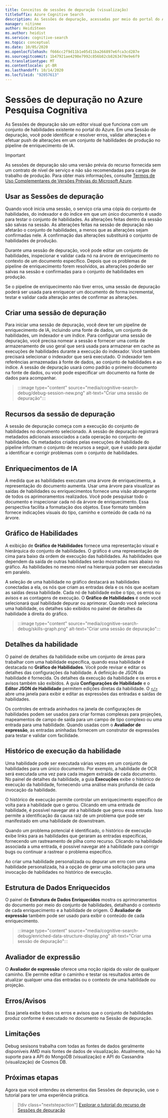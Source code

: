 ```yaml
---
title: Conceitos de sessões de depuração (visualização)
titleSuffix: Azure Cognitive Search
description: As Sessões de depuração, acessadas por meio do portal do Azure, fornecem um ambiente do tipo IDE em que você pode identificar e corrigir erros, validar alterações e efetuar push de alterações em conjuntos de habilidades no pipeline de enriquecimento de IA. As Sessões de depuração estão em versão prévia.
manager: nitinme
author: HeidiSteen
ms.author: heidist
ms.service: cognitive-search
ms.topic: conceptual
ms.date: 10/05/2020
ms.openlocfilehash: f666cc2f9d11b1e05d11ba266897e6fca3cd287e
ms.sourcegitcommit: 1b47921ae4298e7992c856b82cb8263470e9e6f9
ms.translationtype: MT
ms.contentlocale: pt-BR
ms.lasthandoff: 10/14/2020
ms.locfileid: "92057613"
---
```

# <a name="debug-sessions-in-azure-cognitive-search"></a>Sessões de depuração no Azure Pesquisa Cognitiva

As Sessões de depuração são um editor visual que funciona com um conjunto de habilidades existente no portal do Azure. Em uma Sessão de depuração, você pode identificar e resolver erros, validar alterações e efetuar push de alterações em um conjunto de habilidades de produção no pipeline de enriquecimento de IA.

> [!Important]
> As sessões de depuração são uma versão prévia do recurso fornecida sem um contrato de nível de serviço e não são recomendadas para cargas de trabalho de produção. Para obter mais informações, consulte [Termos de Uso Complementares de Versões Prévias do Microsoft Azure](https://azure.microsoft.com/support/legal/preview-supplemental-terms/).
>

## <a name="using-debug-sessions"></a>Usar as Sessões de depuração

Quando você inicia uma sessão, o serviço cria uma cópia do conjunto de habilidades, do indexador e do índice em que um único documento é usado para testar o conjunto de habilidades. As alterações feitas dentro da sessão são salvas na sessão. As alterações feitas na sessão de depuração não afetarão o conjunto de habilidades, a menos que as alterações sejam confirmadas nele. A confirmação das alterações substituirá o conjunto de habilidades de produção.

Durante uma sessão de depuração, você pode editar um conjunto de habilidades, inspecionar e validar cada nó na árvore de enriquecimento no contexto de um documento específico. Depois que os problemas de pipeline de enriquecimento forem resolvidos, as alterações poderão ser salvas na sessão e confirmadas para o conjunto de habilidades em produção. 

Se o pipeline de enriquecimento não tiver erros, uma sessão de depuração poderá ser usada para enriquecer um documento de forma incremental, testar e validar cada alteração antes de confirmar as alterações.

## <a name="creating-a-debug-session"></a>Criar uma sessão de depuração

Para iniciar uma sessão de depuração, você deve ter um pipeline de enriquecimento de IA, incluindo uma fonte de dados, um conjunto de habilidades, um indexador e um índice. Para configurar uma sessão de depuração, você precisa nomear a sessão e fornecer uma conta de armazenamento de uso geral que será usada para armazenar em cache as execuções de habilidades durante a execução do indexador. Você também precisará selecionar o indexador que será executado. O indexador tem referências armazenadas à fonte de dados, ao conjunto de habilidades e ao índice. A sessão de depuração usará como padrão o primeiro documento na fonte de dados, ou você pode especificar um documento na fonte de dados para acompanhar.

> :::image type="content" source="media/cognitive-search-debug/debug-session-new.png" alt-text="Criar uma sessão de depuração":::

## <a name="debug-session-features"></a>Recursos da sessão de depuração

A sessão de depuração começa com a execução do conjunto de habilidades no documento selecionado. A sessão de depuração registrará metadados adicionais associados a cada operação no conjunto de habilidades. Os metadados criados pelas execuções de habilidade do pipeline informam o conjunto de recursos a seguir, que é usado para ajudar a identificar e corrigir problemas com o conjunto de habilidades.

## <a name="ai-enrichments"></a>Enriquecimentos de IA

À medida que as habilidades executam uma árvore de enriquecimento, a representação do documento aumenta. Usar uma árvore para visualizar as saídas de habilidades ou enriquecimentos fornece uma visão abrangente de todos os aprimoramentos realizados. Você pode pesquisar todo o documento e inspecionar cada nó da árvore de enriquecimento. Essa perspectiva facilita a formatação dos objetos. Esse formato também fornece indicações visuais do tipo, caminho e conteúdo de cada nó na árvore.

## <a name="skill-graph"></a>Gráfico de Habilidades

A exibição de **Gráfico de Habilidades** fornece uma representação visual e hierárquica do conjunto de habilidades. O gráfico é uma representação de cima para baixo da ordem de execução das habilidades. As habilidades que dependem da saída de outras habilidades serão mostradas mais abaixo no gráfico. As habilidades no mesmo nível na hierarquia podem ser executadas em paralelo. 

A seleção de uma habilidade no gráfico destacará as habilidades conectadas a ela, os nós que criam as entradas dela e os nós que aceitam as saídas dessa habilidade. Cada nó de habilidade exibe o tipo, os erros ou avisos e as contagens de execução. O **Gráfico de Habilidades** é onde você selecionará qual habilidade depurar ou aprimorar. Quando você seleciona uma habilidade, os detalhes são exibidos no painel de detalhes da habilidade à direita do gráfico.

> :::image type="content" source="media/cognitive-search-debug/skills-graph.png" alt-text="Criar uma sessão de depuração":::

## <a name="skill-details"></a>Detalhes da habilidade

O painel de detalhes da habilidade exibe um conjunto de áreas para trabalhar com uma habilidade específica, quando essa habilidade é destacada no **Gráfico de Habilidades**. Você pode revisar e editar os detalhes das configurações da habilidade. A definição de JSON da habilidade é fornecida. Os detalhes da execução da habilidade e os erros e avisos também são exibidos. A guia **Configurações de Habilidade** e o **Editor JSON de Habilidade** permitem edições diretas da habilidade. O [`</>`](#expression-evaluator) abre uma janela para exibir e editar as expressões das entradas e saídas de habilidades.

Os controles de entrada aninhados na janela de configurações de habilidades podem ser usados para criar formas complexas para projeções, mapeamentos de campo de saída para um campo de tipo complexo ou uma entrada para uma habilidade. Quando usadas com o **Avaliador de expressão**, as entradas aninhadas fornecem um construtor de expressões para testar e validar com facilidade.

## <a name="skill-execution-history"></a>Histórico de execução da habilidade

Uma habilidade pode ser executada várias vezes em um conjunto de habilidades para um único documento. Por exemplo, a habilidade de OCR será executada uma vez para cada imagem extraída de cada documento. No painel de detalhes da habilidade, a guia **Execuções** exibe o histórico de execução da habilidade, fornecendo uma análise mais profunda de cada invocação da habilidade. 

O histórico de execução permite controlar um enriquecimento específico de volta para a habilidade que o gerou. Clicando em uma entrada de habilidade, é possível navegar até a habilidade que gerou essa entrada. Isso permite a identificação da causa raiz de um problema que pode ser manifestado em uma habilidade de downstream. 

Quando um problema potencial é identificado, o histórico de execução exibe links para as habilidades que geraram as entradas específicas, fornecendo um rastreamento de pilha como recurso. Clicando na habilidade associada a uma entrada, é possível navegar até a habilidade para corrigir bugs ou continuar a rastrear o problema específico.

Ao criar uma habilidade personalizada ou depurar um erro com uma habilidade personalizada, há a opção de gerar uma solicitação para uma invocação de habilidades no histórico de execução.

## <a name="enriched-data-structure"></a>Estrutura de Dados Enriquecidos

O painel de **Estrutura de Dados Enriquecidos** mostra os aprimoramentos do documento por meio do conjunto de habilidades, detalhando o contexto de cada enriquecimento e a habilidade de origem. O **Avaliador de expressão** também pode ser usado para exibir o conteúdo de cada enriquecimento.

> :::image type="content" source="media/cognitive-search-debug/enriched-data-structure-display.png" alt-text="Criar uma sessão de depuração":::

## <a name="expression-evaluator"></a>Avaliador de expressão

O **Avaliador de expressão** oferece uma noção rápida do valor de qualquer caminho. Ele permite editar o caminho e testar os resultados antes de atualizar qualquer uma das entradas ou o contexto de uma habilidade ou projeção.

## <a name="errorswarnings"></a>Erros/Avisos

Essa janela exibe todos os erros e avisos que o conjunto de habilidades produz conforme é executado no documento na Sessão de depuração.

## <a name="limitations"></a>Limitações

Debug sesisons trabalha com todas as fontes de dados geralmente disponíveis AMD mais fontes de dados de visualização. Atualmente, não há suporte para a API do MongoDB (visualização) e API do Cassandra (visualização) de Cosmos DB.

## <a name="next-steps"></a>Próximas etapas

Agora que você entendeu os elementos das Sessões de depuração, use o tutorial para ter uma experiência prática.

> [!div class="nextstepaction"]
> [Explorar o tutorial do recurso de Sessões de depuração](./cognitive-search-tutorial-debug-sessions.md)